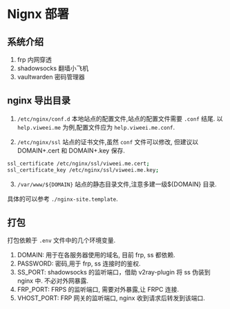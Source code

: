 # Nignx 部署

## 系统介绍

1. frp 内网穿透
2. shadowsocks 翻墙小飞机
3. vaultwarden 密码管理器





## nginx 导出目录

1. `/etc/nginx/conf.d` 本地站点的配置文件,站点的配置文件需要 `.conf` 结尾. 以 `help.viweei.me` 为例,配置文件应为 `help.viweei.me.conf`.

2. `/etc/nginx/ssl` 站点的证书文件,虽然 `conf` 文件可以修改, 但建议以 DOMAIN+.cert 和 DOMAIN+.key 保存.

```sh
ssl_certificate /etc/nginx/ssl/viweei.me.cert;
ssl_certificate_key /etc/nginx/ssl/viweei.me.key;
```

3. `/var/www/${DOMAIN}` 站点的静态目录文件,注意多建一级${DOMAIN} 目录.

具体的可以参考 `./nginx-site.template`.

## 打包

打包依赖于 `.env` 文件中的几个环境变量.

1. DOMAIN: 用于在各服务器使用的域名, 目前 frp, ss 都依赖.
2. PASSWORD: 密码,用于 frp, ss 连接时的鉴权.
3. SS_PORT: shadowsocks 的监听端口，借助 v2ray-plugin 将 ss 伪装到 nginx 中. 不必对外网暴露.
4. FRP_PORT: FRPS 的监听端口, 需要对外暴露,让 FRPC 连接.
5. VHOST_PORT: FRP 网关的监听端口, nginx 收到请求后转发到该端口.
